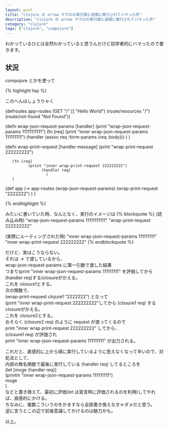 ```yaml
---
layout: post
title: "clojure の arrow マクロの実行順と逆順に実行されてハマった件"
description: "clojure の arrow マクロの実行順と逆順に実行されてハマった件"
category: "clojure"
tags: ["clojure", "compojure"]
---
```


わかっているひとは全然わかっていると思うんだけど初学者的にハマったので書きます。  

## 状況
compojure とかを使って

{% highlight lisp %}

このへんはしょうりゃく

(defroutes app-routes
  (GET "/" [] "Hello World")
  (route/resources "/")
  (route/not-found "Not Found"))


(defn wrap-json-request-params
   [handler]
     (print "wrap-json-request-params 11111111111")
       (fn [req]
            (print "inner wrap-json-request-params 111111111")
                (handler (assoc req :form-params (req :body)))
                  )
       )

(defn wrap-print-request
   [handler message]
     (print "wrap-print-request 222222222")

       (fn [req]
              (print "inner wrap-print-request 222222222")
                    (handler req)
                      )
       )

(def app
   (-> app-routes
     (wrap-json-request-params)
     (wrap-print-request "2222222")
   )
)

{% endhighlight %}

みたいに書いていた時、なんとなく、実行のイメージは
{% blockquote %}
(読み込み時)
"wrap-json-request-params 11111111111"
"wrap-print-request 222222222"

(実際にルーティングされた時)
"inner wrap-json-request-params 111111111"
"inner wrap-print-request 222222222"
{% endblockquote %}

だけど、実はこうならない。  
それは -> で渡しているから、  
wrap-json-request-params に第一引数で渡した結果  
つまり(print "inner wrap-json-request-params 111111111" を評価してから (handler req)する)closureがかえる。  
これを closure1とする。  
次の関数で、  
(wrap-print-request clojure1 "2222222") となって  
(print "inner wrap-print-request 222222222"してから (closure1 req) する closureがかえる。  
これを closure2とする。  
おそらく (closure2 req) のように request が渡ってくるので  
print "inner wrap print-request 222222222" してから、  
(closure1 req) が評価され  
print "inner wrap-json-request-params 111111111" が出力される。  
  
これだと、直感的に上から順に実行しているように思えなくなって辛いので、対処法として、  
内部の無名関数で最後に実行している (handler req) してるところを  
(let [moge (handler req)]  
 (println "inner wrap-json-request-params 111111111")  
 moge  
)  
などと書き換えて、最初に評価(let は宣言時に評価されるのを利用)してやれば、直感的にかける。  
ちなみに、複数こういうのをかますなら全部書き換えなきゃダメだと思う。  
逆に言うとこの辺で前後意識してかけるのは魅力かも。  
  
以上。  

